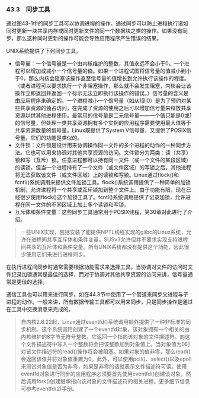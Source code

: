 ### 43.3　同步工具

通过图43-1中的同步工具可以协调进程的操作。通过同步可以防止进程执行诸如同时更新一块共享内存或同时更新文件的同一个数据块之类的操作。如果没有同步，那么这种同时更新的操作可能会导致应用程序产生错误的结果。

UNIX系统提供了下列同步工具。

+ 信号量：一个信号量是一个由内核维护的整数，其值永远不会小于0。一个进程可以增加或减小一个信号量的值。如果一个进程试图将信号量的值减小到小于0，那么内核会阻塞该操作直至信号量的值增长到允许执行该操作的程度。（或者进程可以要求执行一个非阻塞操作，那么就不会发生阻塞，内核会让该操作立即返回并返回一个标示无法立即执行该操作的错误。）信号量的含义是由应用程序来确定的。一个进程减小一个信号量（如从1到0）是为了预约对某些共享资源的独占访问，在完成了资源的使用之后可以增加信号量来释放共享资源以供其他进程使用。最常用的信号量是二元信号量——一个值只能是0或1的信号量，但处理一类共享资源拥有多个实例的应用程序需要使用最大值等于共享资源数量的信号量。Linux既提供了System V信号量，又提供了POSIX信号量，它们的功能是类似的。
+ 文件锁：文件锁是设计用来协调操作同一文件的多个进程的动作的一种同步方法。它也可以用来协调对其他共享资源的访问。文件锁分为两类：读（共享）锁和写（互斥）锁。任意进程都可以持有同一文件（或一个文件的某段区域）的读锁，但当一个进程持有了一个文件（或文件区域）的写锁之后，其他进程将无法获取该文件（或文件区域）上的读锁和写锁。Linux通过flock()和fcntl()系统调用来提供文件加锁工具。flock()系统调用提供了一种简单的加锁机制，允许进程将一个共享或互斥锁加到整个文件上。由于功能有限，现在已经很少使用flock()这个加锁工具了。fcntl()系统调用提供了记录加锁，允许进程在同一文件的不同区域上加上多个读锁和写锁。
+ 互斥体和条件变量：这些同步工具通常用于POSIX线程，第30章对此进行了介绍。

> 一些UNIX实现，包括安装了能提供NPTL线程实现的glibc的Linux系统，允许在进程间共享互斥体和条件变量。SUSv3允许但并不要求实现支持进程间共享的互斥体和条件变量。所有UNIX系统都没有提供这个功能，因此很少使用它们来进行进程同步。

在执行进程间同步时通常需要根据功能需求来选择工具。当协调对文件的访问时文件记录加锁通常是最佳的选择，而对于协调对其他共享资源的访问来讲，信号量通常是更佳的选择。

通信工具也可以用来进行同步。如在44.3节中使用了一个管道来同步父进程与子进程的动作。一般来讲，所有数据传输工具都可以用来同步，只是同步操作是通过在工具中交换消息来完成的。

> 自内核2.6.22起，Linux通过eventfd()系统调用额外提供了一种非标准的同步机制。这个系统调用创建了一个eventfd对象，该对象拥有一个相关的由内核维护的8字节无符号整数，它返回一个指向该对象的文件描述符。向这个文件描述符中写入一个整数将会把该整数加到对象值上。当对象值为0时对该文件描述符的read()操作将会被阻塞。如果对象的值非零，那么read()会返回该值并将对象值重置为0。此外，可以使用poll()、select()以及epoll来测试对象值是否为非零，如果是非零的话就表示文件描述符可读。使用eventfd对象进行同步的应用程序必须要首先使用eventfd()创建该对象，然后调用fork()创建继承指向该对象的文件描述符的相关进程。更多细节信息可参考eventfd(2)手册。

